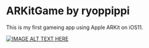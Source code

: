 # ARKitGame by ryoppippi

This is my first gameing app using Apple ARKit on iOS11.
  
[![IMAGE ALT TEXT HERE](http://img.youtube.com/vi/gbb_hiHZMYg&feature=share/0.jpg)](http://www.youtube.com/watch?v=gbb_hiHZMYg&feature=share)
